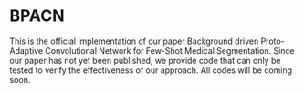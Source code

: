 # BPACN
This is the official implementation of our paper  Background driven Proto-Adaptive Convolutional Network for Few-Shot Medical Segmentation.
Since our paper has not yet been published, we provide code that can only be tested to verify the effectiveness of our approach. 
All codes will be coming soon.

